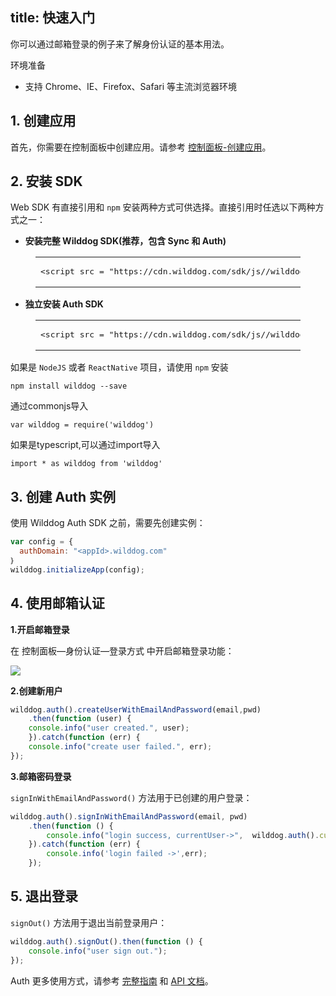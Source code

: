 
title: 快速入门
---

你可以通过邮箱登录的例子来了解身份认证的基本用法。

<div class="env">
    <p class="env-title">环境准备</p>
    <ul>
        <li>支持 Chrome、IE、Firefox、Safari 等主流浏览器环境 </li>
    </ul>
</div>

## 1. 创建应用

首先，你需要在控制面板中创建应用。请参考 [控制面板-创建应用](/console/creat.html)。

## 2. 安装 SDK

Web SDK 有直接引用和 `npm` 安装两种方式可供选择。直接引用时任选以下两种方式之一：

- **安装完整 Wilddog SDK(推荐，包含 Sync 和 Auth)**

<figure class="highlight html"><table><tbody><tr><td class="code"><pre><div class="line"><span class="tag"><<span class="name">script</span> <span class="attr">src</span> = <span class="string">&quot;<span>ht</span>tps://cdn.wilddog.com/sdk/js/<span class="js-version"></span>/wilddog.js&quot;</span>></span><span class="undefined"></span><span class="tag"></<span class="name">script</span>></span></div></pre></td></tr></tbody></table></figure>

- **独立安装 Auth SDK**

<figure class="highlight html"><table><tbody><tr><td class="code"><pre><div class="line"><span class="tag"><<span class="name">script</span> <span class="attr">src</span> = <span class="string">&quot;<span>ht</span>tps://cdn.wilddog.com/sdk/js/<span class="js-version"></span>/wilddog-auth.js&quot;</span>></span><span class="undefined"></span><span class="tag"></<span class="name">script</span>></span></div></pre></td></tr></tbody></table></figure>

如果是 `NodeJS` 或者 `ReactNative` 项目，请使用 `npm` 安装

```
npm install wilddog --save
```

通过commonjs导入

```
var wilddog = require('wilddog')
```

如果是typescript,可以通过import导入

```
import * as wilddog from 'wilddog'
```


## 3. 创建 Auth 实例

使用 Wilddog Auth SDK 之前，需要先创建实例：

```javascript
var config = {
  authDomain: "<appId>.wilddog.com"
｝
wilddog.initializeApp(config);

```



## 4. 使用邮箱认证

**1.开启邮箱登录**

在 控制面板—身份认证—登录方式 中开启邮箱登录功能：

![](/images/openemail.png)

**2.创建新用户**

```js
wilddog.auth().createUserWithEmailAndPassword(email,pwd)
	.then(function (user) {
    console.info("user created.", user);
	}).catch(function (err) {
    console.info("create user failed.", err);
});
```

**3.邮箱密码登录**

`signInWithEmailAndPassword()` 方法用于已创建的用户登录：

```js
wilddog.auth().signInWithEmailAndPassword(email, pwd)
    .then(function () {
        console.info("login success, currentUser->",  wilddog.auth().currentUser);
    }).catch(function (err) {
        console.info('login failed ->',err);
    });
```

## 5. 退出登录

 `signOut()` 方法用于退出当前登录用户：

```js
wilddog.auth().signOut().then(function () {
    console.info("user sign out.");
});
```


Auth 更多使用方式，请参考 [完整指南](/guide/auth/core/concept.html) 和  [API 文档](/api/auth/web/User.html)。
